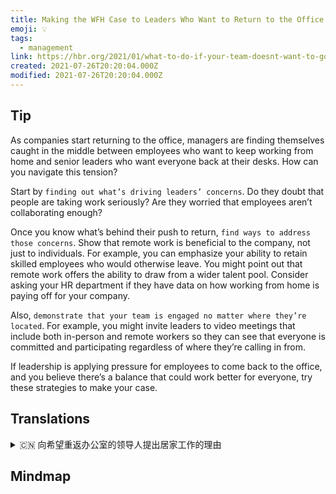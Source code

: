 ```yaml
---
title: Making the WFH Case to Leaders Who Want to Return to the Office
emoji: 💡
tags:
  - management
link: https://hbr.org/2021/01/what-to-do-if-your-team-doesnt-want-to-go-back-to-the-office?utm_medium=email&utm_source=newsletter_daily&utm_campaign=mtod_notactsubs
created: 2021-07-26T20:20:04.000Z
modified: 2021-07-26T20:20:04.000Z
---
```


## Tip

As companies start returning to the office, managers are finding themselves caught in the middle between employees who want to keep working from home and senior leaders who want everyone back at their desks. How can you navigate this tension?

Start by `finding out what’s driving leaders’ concerns`. Do they doubt that people are taking work seriously? Are they worried that employees aren’t collaborating enough?

Once you know what’s behind their push to return, `find ways to address those concerns`. Show that remote work is beneficial to the company, not just to individuals. For example, you can emphasize your ability to retain skilled employees who would otherwise leave. You might point out that remote work offers the ability to draw from a wider talent pool. Consider asking your HR department if they have data on how working from home is paying off for your company.

Also, `demonstrate that your team is engaged no matter where they’re located`. For example, you might invite leaders to video meetings that include both in-person and remote workers so they can see that everyone is committed and participating regardless of where they’re calling in from.

If leadership is applying pressure for employees to come back to the office, and you believe there’s a balance that could work better for everyone, try these strategies to make your case.

## Translations

<details>
   <summary>🇨🇳 向希望重返办公室的领导人提出居家工作的理由</summary>

随着企业开始重返办公室，经理们发现自己被夹在中间，一方面是希望在家工作的员工，另一方面是希望所有人都回到办公桌前工作的高层领导。你如何应对这种紧张局势?

首先要找出是什么在驱动领导者的担忧。他们怀疑人们认真对待工作吗?他们是否担心员工合作不够?

一旦你知道他们返回的原因，找到解决这些问题的方法。证明远程工作不仅对个人，对公司也有好处。例如，你可以强调你有能力留住那些原本会离开的熟练员工。你可能会指出，远程工作提供了从更广泛的人才库中汲取人才的能力。可以考虑问问你的人力资源部门，他们是否有在家工作对你的公司有多大回报的数据。

另外，无论你的团队在哪里，都要证明他们都参与其中。 例如，你可以邀请领导参加视频会议，视频会议包括面对面的和远程的工作人员，这样他们可以看到每个人都很投入，不管他们是从哪里参加会议。

如果领导给员工施加压力让他们回到办公室，而你相信有一种平衡可以更好地为每个人服务，那么试试这些策略来证明你的观点。

</details>

## Mindmap
